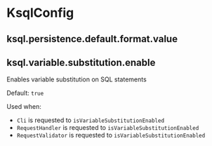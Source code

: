 # KsqlConfig

## <span id="KSQL_DEFAULT_VALUE_FORMAT_CONFIG"><span id="ksql.persistence.default.format.value"> ksql.persistence.default.format.value

## <span id="KSQL_VARIABLE_SUBSTITUTION_ENABLE"><span id="ksql.variable.substitution.enable"> ksql.variable.substitution.enable

Enables variable substitution on SQL statements

Default: `true`

Used when:

* `Cli` is requested to `isVariableSubstitutionEnabled`
* `RequestHandler` is requested to `isVariableSubstitutionEnabled`
* `RequestValidator` is requested to `isVariableSubstitutionEnabled`
